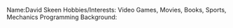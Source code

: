 Name:David Skeen
Hobbies/Interests: Video Games, Movies, Books, Sports, Mechanics
Programming Background: